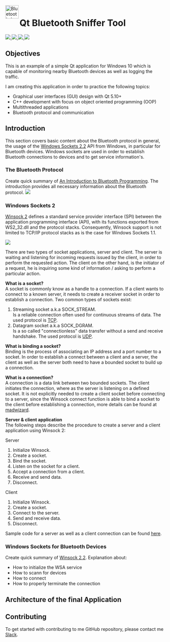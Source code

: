 <img src="https://upload.wikimedia.org/wikipedia/commons/thumb/d/da/Bluetooth.svg/393px-Bluetooth.svg.png" alt="Bluetooth_Logo" height="42px" width="42px" align="left">

# Qt Bluetooth Sniffer Tool
<div>
    <a href="https://github.com/NaPiZip/Docker_GUI_Apps_on_Windows">
        <img src="https://img.shields.io/badge/Document%20Version-1.0.0-brightgreen.svg"/>
    </a>
    <a href="https://www.qt.io/download">
        <img src="https://img.shields.io/badge/Qt-5.10.1-blue.svg"/>
    </a>
    <a href="https://www.microsoft.com">
        <img src="https://img.shields.io/badge/Windows%2010%20x64-10.0.17134%20Build%2017134-blue.svg"/>
    </a>
    <a href="https://docs.microsoft.com/en-us/visualstudio/releasenotes/vs2015-version-history">
        <img src="https://img.shields.io/badge/MS%20Visual%20C%2B%2B-14.0%20(amd64__x86)-blue.svg"/>
    </a>
</div>

## Objectives
This is an example of a simple Qt application for Windows 10 which is capable of monitoring nearby Bluetooth devices as well as logging the traffic.

I am creating this application in order to practice the following topics:<br>
- Graphical user interfaces (GUI) design with Qt 5.10+
- C++ development with focus on object oriented programming (OOP)
- Multithreaded applications
- Bluetooth protocol and communication

## Introduction
This section covers basic content about the Bluetooth protocol in general, the usage of the [Windows Sockets 2.2](https://docs.microsoft.com/en-us/windows/desktop/bluetooth/bluetooth-start-page) API from Windows, in particular for Bluetooth devices. Windows sockets are used in order to establish Bluetooth connections to devices and to get service information's.

### The Bluetooth Protocol
Create quick summary of [An Introduction to Bluetooth Programming](https://people.csail.mit.edu/albert/bluez-intro/). The introduction provides all necessary information about the Bluetooth protocol.
<image src="https://raw.githubusercontent.com/NaPiZip/Qt-Applications-for-Windows-10/master/Bluetooth_sniffer_tool/images/bluetooth_stack.JPG" class="center"/>

### Windows Sockets 2
[Winsock 2](https://docs.microsoft.com/en-us/windows/desktop/WinSock/windows-sockets-2-architecture-2) defines a standard service provider interface (SPI) between the application programming interface (API), with its functions exported from WS2_32.dll and the protocol stacks. Consequently, Winsock support is not limited to TCP/IP protocol stacks as is the case for Windows Sockets 1.1.

<image src="https://raw.githubusercontent.com/NaPiZip/Qt-Applications-for-Windows-10/master/Bluetooth_sniffer_tool/images/winsocket_overview.png" class="center"/><br>

There are two types of socket applications, server and client. The server is waiting and listening for incoming requests issued by the client, in order to perform the requested action. The client on the other hand, is the initiator of a request, he is inquiring some kind of information / asking to perform a particular action.

**What is a socket?**<br>
A socket is commonly know as a handle to a connection. If a client wants to connect to a known server, it needs to create a receiver socket in order to establish a connection. Two common types of sockets exist:
1.  Streaming socket a.k.a SOCK_STREAM.<br>
    Is a reliable connection often used for continuous streams of data. The used protocol is [TCP](https://en.wikipedia.org/wiki/Transmission_Control_Protocol).
2.  Datagram socket a.k.a SOCK_DGRAM.<br>
    Is a so called "connectionless" data transfer without a send and receive handshake. The used protocol is [UDP](https://en.wikipedia.org/wiki/User_Datagram_Protocol).

**What is binding a socket?**<br>
Binding is the process of associating an IP address and a port number to a socket. In order to establish a connect between a client and a server, the client as well as the server both need to have a bounded socket to build up a connection.

**What is a connection?**<br>
A connection is a data link between two bounded sockets. The client initiates the connection, where as the server is listening on a defined socket. It is not explicitly needed to create a client socket before connecting to a server, since the Winsock connect function is able to bind a socket to the client before establishing a connection, more details can be found at [madwizard](http://www.madwizard.org/programming/tutorials/netcpp/3).

**Server & client application**<br>
The following steps describe the procedure to create a server and a client application using Winsock 2:

Server
1.  Initialize Winsock.
2.  Create a socket.
3.  Bind the socket.
4.  Listen on the socket for a client.
5.  Accept a connection from a client.
6.  Receive and send data.
7.  Disconnect.

Client
1.  Initialize Winsock.
2.  Create a socket.
3.  Connect to the server.
4.  Send and receive data.
5.  Disconnect.

Sample code for a server as well as a client connection can be found [here](https://docs.microsoft.com/en-us/windows/desktop/WinSock/finished-server-and-client-code).

### Windows Sockets for Bluetooth Devices
Create quick summary of [Winsock 2.2](https://docs.microsoft.com/en-us/windows/desktop/WinSock/windows-sockets-start-page-2). Explanation about:
- How to initialize the WSA service
- How to scann for devices
- How to connect
- How to properly terminate the connection


## Architecture of the final Application




## Contributing

To get started with contributing to me GitHub repository, please contact me [Slack](https://join.slack.com/t/napi-friends/shared_invite/enQtNDg3OTg5NDc1NzUxLWU1MWNhNmY3ZTVmY2FkMDM1ODg1MWNlMDIyYTk1OTg4OThhYzgyNDc3ZmE5NzM1ZTM2ZDQwZGI0ZjU2M2JlNDU).
